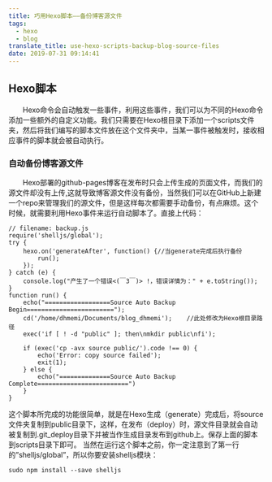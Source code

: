 ```yaml
---
title: 巧用Hexo脚本——备份博客源文件
tags:
  - hexo
  - blog
translate_title: use-hexo-scripts-backup-blog-source-files
date: 2019-07-31 09:14:41
---
```

## Hexo脚本 ##
  Hexo命令会自动触发一些事件，利用这些事件，我们可以为不同的Hexo命令添加一些额外的自定义功能。我们只需要在Hexo根目录下添加一个scripts文件夹，然后将我们编写的脚本文件放在这个文件夹中，当某一事件被触发时，接收相应事件的脚本就会被自动执行。
<!--more-->
### 自动备份博客源文件 ###
  Hexo部署的github-pages博客在发布时只会上传生成的页面文件，而我们的源文件却没有上传,这就导致博客源文件没有备份，当然我们可以在GitHub上新建一个repo来管理我们的源文件，但是这样每次都需要手动备份，有点麻烦。这个时候，就需要利用Hexo事件来运行自动脚本了。直接上代码：
<pre><code>// filename: backup.js
require('shelljs/global');
try {
	hexo.on('generateAfter', function() {//当generate完成后执行备份
		run();
	});
} catch (e) {
	console.log("产生了一个错误<(￣3￣)> !，错误详情为：" + e.toString());
}
function run() {
	echo("==================Source Auto Backup Begin========================");
	cd('/home/dhmemi/Documents/blog_dhmemi');    //此处修改为Hexo根目录路径
	exec('if [ ! -d "public" ]; then\nmkdir public\nfi');
	
	if (exec('cp -avx source public/').code !== 0) {
		echo('Error: copy source failed');
		exit(1);
	} else {
		echo("==============Source Auto Backup Complete=========================")
	}
}
</pre></code>
这个脚本所完成的功能很简单，就是在Hexo生成（generate）完成后，将source文件夹复制到public目录下，这样，在发布（deploy）时，源文件目录就会自动被复制到.git_deploy目录下并被当作生成目录发布到github上。保存上面的脚本到scripts目录下即可。
当然在运行这个脚本之前，你一定注意到了第一行的”shelljs/global”，所以你要安装shelljs模块：
<pre><code>sudo npm install --save shelljs
</pre></code>